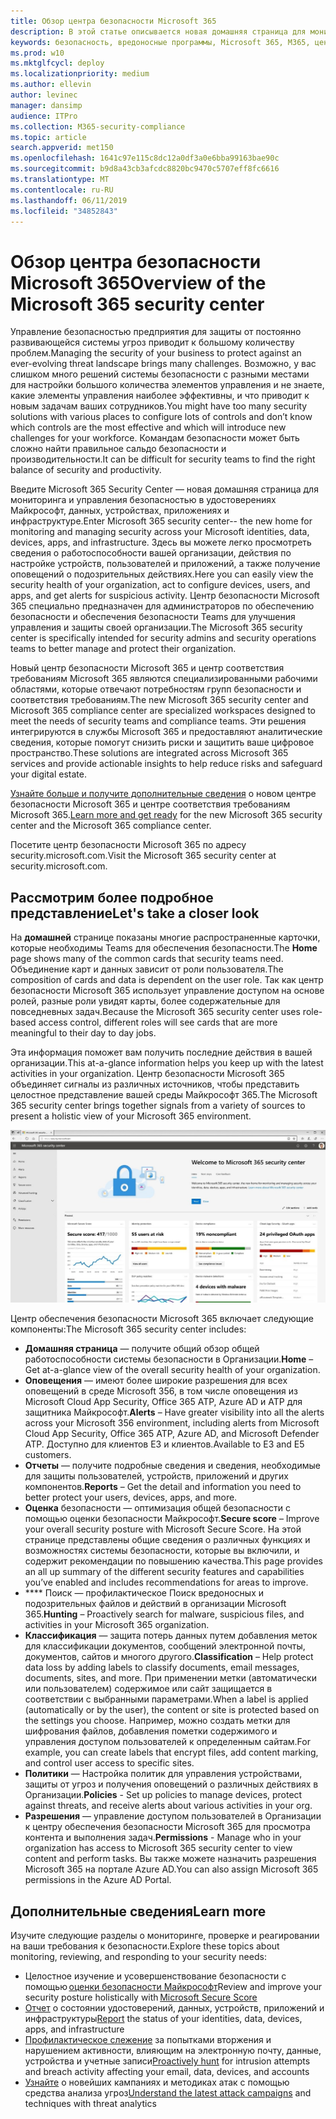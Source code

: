 ```yaml
---
title: Обзор центра безопасности Microsoft 365
description: В этой статье описывается новая домашняя страница для мониторинга и управления безопасностью в удостоверениях Майкрософт, данных, устройствах и приложениях.
keywords: безопасность, вредоносные программы, Microsoft 365, M365, центр безопасности, монитор, отчет, удостоверения, данные, устройства, приложения
ms.prod: w10
ms.mktglfcycl: deploy
ms.localizationpriority: medium
ms.author: ellevin
author: levinec
manager: dansimp
audience: ITPro
ms.collection: M365-security-compliance
ms.topic: article
search.appverid: met150
ms.openlocfilehash: 1641c97e115c8dc12a0df3a0e6bba99163bae90c
ms.sourcegitcommit: b9d8a43cb3afcdc8820bc9470c5707eff8fc6616
ms.translationtype: MT
ms.contentlocale: ru-RU
ms.lasthandoff: 06/11/2019
ms.locfileid: "34852843"
---
```

# <a name="overview-of-the-microsoft-365-security-center"></a><span data-ttu-id="f08b9-104">Обзор центра безопасности Microsoft 365</span><span class="sxs-lookup"><span data-stu-id="f08b9-104">Overview of the Microsoft 365 security center</span></span>

<span data-ttu-id="f08b9-105">Управление безопасностью предприятия для защиты от постоянно развивающейся системы угроз приводит к большому количеству проблем.</span><span class="sxs-lookup"><span data-stu-id="f08b9-105">Managing the security of your business to protect against an ever-evolving threat landscape brings many challenges.</span></span> <span data-ttu-id="f08b9-106">Возможно, у вас слишком много решений системы безопасности с разными местами для настройки большого количества элементов управления и не знаете, какие элементы управления наиболее эффективны, и что приводит к новым задачам ваших сотрудников.</span><span class="sxs-lookup"><span data-stu-id="f08b9-106">You might have too many security solutions with various places to configure lots of controls and don’t know which controls are the most effective and which will introduce new challenges for your workforce.</span></span> <span data-ttu-id="f08b9-107">Командам безопасности может быть сложно найти правильное сальдо безопасности и производительности.</span><span class="sxs-lookup"><span data-stu-id="f08b9-107">It can be difficult for security teams to find the right balance of security and productivity.</span></span>

<span data-ttu-id="f08b9-108">Введите Microsoft 365 Security Center — новая домашняя страница для мониторинга и управления безопасностью в удостоверениях Майкрософт, данных, устройствах, приложениях и инфраструктуре.</span><span class="sxs-lookup"><span data-stu-id="f08b9-108">Enter Microsoft 365 security center-- the new home for monitoring and managing security across your Microsoft identities, data, devices, apps, and infrastructure.</span></span> <span data-ttu-id="f08b9-109">Здесь вы можете легко просмотреть сведения о работоспособности вашей организации, действия по настройке устройств, пользователей и приложений, а также получение оповещений о подозрительных действиях.</span><span class="sxs-lookup"><span data-stu-id="f08b9-109">Here you can easily view the security health of your organization, act to configure devices, users, and apps, and get alerts for suspicious activity.</span></span> <span data-ttu-id="f08b9-110">Центр безопасности Microsoft 365 специально предназначен для администраторов по обеспечению безопасности и обеспечения безопасности Teams для улучшения управления и защиты своей организации.</span><span class="sxs-lookup"><span data-stu-id="f08b9-110">The Microsoft 365 security center is specifically intended for security admins and security operations teams to better manage and protect their organization.</span></span>

<span data-ttu-id="f08b9-111">Новый центр безопасности Microsoft 365 и центр соответствия требованиям Microsoft 365 являются специализированными рабочими областями, которые отвечают потребностям групп безопасности и соответствия требованиям.</span><span class="sxs-lookup"><span data-stu-id="f08b9-111">The new Microsoft 365 security center and Microsoft 365 compliance center are specialized workspaces designed to meet the needs of security teams and compliance teams.</span></span> <span data-ttu-id="f08b9-112">Эти решения интегрируются в службы Microsoft 365 и предоставляют аналитические сведения, которые помогут снизить риски и защитить ваше цифровое пространство.</span><span class="sxs-lookup"><span data-stu-id="f08b9-112">These solutions are integrated across Microsoft 365 services and provide actionable insights to help reduce risks and safeguard your digital estate.</span></span>

<span data-ttu-id="f08b9-113">[Узнайте больше и получите дополнительные сведения](https://docs.microsoft.com/en-us/office365/securitycompliance/microsoft-security-and-compliance) о новом центре безопасности Microsoft 365 и центре соответствия требованиям Microsoft 365.</span><span class="sxs-lookup"><span data-stu-id="f08b9-113">[Learn more and get ready](https://docs.microsoft.com/en-us/office365/securitycompliance/microsoft-security-and-compliance) for the new Microsoft 365 security center and the Microsoft 365 compliance center.</span></span>

<span data-ttu-id="f08b9-114">Посетите центр безопасности Microsoft 365 по адресу security.microsoft.com.</span><span class="sxs-lookup"><span data-stu-id="f08b9-114">Visit the Microsoft 365 security center at security.microsoft.com.</span></span>  

## <a name="lets-take-a-closer-look"></a><span data-ttu-id="f08b9-115">Рассмотрим более подробное представление</span><span class="sxs-lookup"><span data-stu-id="f08b9-115">Let's take a closer look</span></span>

<span data-ttu-id="f08b9-116">На **домашней** странице показаны многие распространенные карточки, которые необходимы Teams для обеспечения безопасности.</span><span class="sxs-lookup"><span data-stu-id="f08b9-116">The **Home** page shows many of the common cards that security teams need.</span></span> <span data-ttu-id="f08b9-117">Объединение карт и данных зависит от роли пользователя.</span><span class="sxs-lookup"><span data-stu-id="f08b9-117">The composition of cards and data is dependent on the user role.</span></span> <span data-ttu-id="f08b9-118">Так как центр безопасности Microsoft 365 использует управление доступом на основе ролей, разные роли увидят карты, более содержательные для повседневных задач.</span><span class="sxs-lookup"><span data-stu-id="f08b9-118">Because the Microsoft 365 security center uses role-based access control, different roles will see cards that are more meaningful to their day to day jobs.</span></span>  

<span data-ttu-id="f08b9-119">Эта информация поможет вам получить последние действия в вашей организации.</span><span class="sxs-lookup"><span data-stu-id="f08b9-119">This at-a-glance information helps you keep up with the latest activities in your organization.</span></span> <span data-ttu-id="f08b9-120">Центр безопасности Microsoft 365 объединяет сигналы из различных источников, чтобы представить целостное представление вашей среды Майкрософт 365.</span><span class="sxs-lookup"><span data-stu-id="f08b9-120">The Microsoft 365 security center brings together signals from a variety of sources to present a holistic view of your Microsoft 365 environment.</span></span>

![Домашняя страница безопасности Microsoft 365](./media/security-docs/home.jpg)

<span data-ttu-id="f08b9-122">Центр обеспечения безопасности Microsoft 365 включает следующие компоненты:</span><span class="sxs-lookup"><span data-stu-id="f08b9-122">The Microsoft 365 security center includes:</span></span>

* <span data-ttu-id="f08b9-123">**Домашняя страница** — получите общий обзор общей работоспособности системы безопасности в Организации.</span><span class="sxs-lookup"><span data-stu-id="f08b9-123">**Home** – Get at-a-glance view of the overall security health of your organization.</span></span>
* <span data-ttu-id="f08b9-124">**Оповещения** — имеют более широкие разрешения для всех оповещений в среде Microsoft 356, в том числе оповещения из Microsoft Cloud App Security, Office 365 ATP, Azure AD и ATP для защитника Майкрософт.</span><span class="sxs-lookup"><span data-stu-id="f08b9-124">**Alerts** – Have greater visibility into all the alerts across your Microsoft 356 environment, including alerts from Microsoft Cloud App Security, Office 365 ATP, Azure AD, and Microsoft Defender ATP.</span></span> <span data-ttu-id="f08b9-125">Доступно для клиентов E3 и клиентов.</span><span class="sxs-lookup"><span data-stu-id="f08b9-125">Available to E3 and E5 customers.</span></span>  
* <span data-ttu-id="f08b9-126">**Отчеты** — получите подробные сведения и сведения, необходимые для защиты пользователей, устройств, приложений и других компонентов.</span><span class="sxs-lookup"><span data-stu-id="f08b9-126">**Reports** – Get the detail and information you need to better protect your users, devices, apps, and more.</span></span>
* <span data-ttu-id="f08b9-127">**Оценка** безопасности — оптимизация общей безопасности с помощью оценки безопасности Майкрософт.</span><span class="sxs-lookup"><span data-stu-id="f08b9-127">**Secure score** – Improve your overall security posture with Microsoft Secure Score.</span></span> <span data-ttu-id="f08b9-128">На этой странице представлены общие сведения о различных функциях и возможностях системы безопасности, которые вы включили, и содержит рекомендации по повышению качества.</span><span class="sxs-lookup"><span data-stu-id="f08b9-128">This page provides an all up summary of the different security features and capabilities you’ve enabled and includes recommendations for areas to improve.</span></span>
* <span data-ttu-id="f08b9-129">\*\*\*\* Поиск — профилактическое Поиск вредоносных и подозрительных файлов и действий в организации Microsoft 365.</span><span class="sxs-lookup"><span data-stu-id="f08b9-129">**Hunting** – Proactively search for malware, suspicious files, and activities in your Microsoft 365 organization.</span></span>
* <span data-ttu-id="f08b9-130">**Классификация** — защита потерь данных путем добавления меток для классификации документов, сообщений электронной почты, документов, сайтов и многого другого.</span><span class="sxs-lookup"><span data-stu-id="f08b9-130">**Classification** – Help protect data loss by adding labels to classify documents, email messages, documents, sites, and more.</span></span> <span data-ttu-id="f08b9-131">При применении метки (автоматически или пользователем) содержимое или сайт защищается в соответствии с выбранными параметрами.</span><span class="sxs-lookup"><span data-stu-id="f08b9-131">When a label is applied (automatically or by the user), the content or site is protected based on the settings you choose.</span></span> <span data-ttu-id="f08b9-132">Например, можно создать метки для шифрования файлов, добавления пометки содержимого и управления доступом пользователей к определенным сайтам.</span><span class="sxs-lookup"><span data-stu-id="f08b9-132">For example, you can create labels that encrypt files, add content marking, and control user access to specific sites.</span></span>
* <span data-ttu-id="f08b9-133">**Политики** — Настройка политик для управления устройствами, защиты от угроз и получения оповещений о различных действиях в Организации.</span><span class="sxs-lookup"><span data-stu-id="f08b9-133">**Policies** - Set up policies to manage devices, protect against threats, and receive alerts about various activities in your org.</span></span>
* <span data-ttu-id="f08b9-134">**Разрешения** — управление доступом пользователей в Организации к центру обеспечения безопасности Microsoft 365 для просмотра контента и выполнения задач.</span><span class="sxs-lookup"><span data-stu-id="f08b9-134">**Permissions** - Manage who in your organization has access to Microsoft 365 security center to view content and perform tasks.</span></span> <span data-ttu-id="f08b9-135">Вы также можете назначить разрешения Microsoft 365 на портале Azure AD.</span><span class="sxs-lookup"><span data-stu-id="f08b9-135">You can also assign Microsoft 365 permissions in the Azure AD Portal.</span></span>

## <a name="learn-more"></a><span data-ttu-id="f08b9-136">Дополнительные сведения</span><span class="sxs-lookup"><span data-stu-id="f08b9-136">Learn more</span></span>

<span data-ttu-id="f08b9-137">Изучите следующие разделы о мониторинге, проверке и реагировании на ваши требования к безопасности.</span><span class="sxs-lookup"><span data-stu-id="f08b9-137">Explore these topics about monitoring, reviewing, and responding to your security needs:</span></span>

* <span data-ttu-id="f08b9-138">Целостное изучение и усовершенствование безопасности с помощью [оценки безопасности Майкрософт](microsoft-secure-score.md)</span><span class="sxs-lookup"><span data-stu-id="f08b9-138">Review and improve your security posture holistically with [Microsoft Secure Score](microsoft-secure-score.md)</span></span>
* <span data-ttu-id="f08b9-139">[Отчет](monitoring-and-reporting.md) о состоянии удостоверений, данных, устройств, приложений и инфраструктуры</span><span class="sxs-lookup"><span data-stu-id="f08b9-139">[Report](monitoring-and-reporting.md) the status of your identities, data, devices, apps, and infrastructure</span></span>
* <span data-ttu-id="f08b9-140">[Профилактическое слежение](hunting.md) за попытками вторжения и нарушением активности, влияющим на электронную почту, данные, устройства и учетные записи</span><span class="sxs-lookup"><span data-stu-id="f08b9-140">[Proactively hunt](hunting.md) for intrusion attempts and breach activity affecting your email, data, devices, and accounts</span></span>
* <span data-ttu-id="f08b9-141">[Узнайте](latest-attack-campaigns.md) о новейших кампаниях и методиках атак с помощью средства анализа угроз</span><span class="sxs-lookup"><span data-stu-id="f08b9-141">[Understand the latest attack campaigns](latest-attack-campaigns.md) and techniques with threat analytics</span></span>
